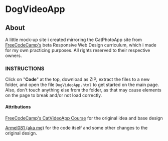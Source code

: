 # DogVideoApp

## About
A little mock-up site i created mirroring the CatPhotoApp site from [FreeCodeCamp's](https://www.freecodecamp.org) beta Responsive Web Design curriculum, which i made for my own practicing purposes. All rights reserved to their respective owners.

### INSTRUCTIONS

Click on "**Code**" at the top, download as ZIP, extract the files to a new folder, and open the file ```DogVideoApp.html``` to get started on the main page. Also, don't touch anything else from the folder, as that may cause elements on the page to break and/or not load correctly.

#### Attributions

[FreeCodeCamp's CatVideoApp Course](https://www.freecodecamp.org/learn/2022/responsive-web-design/#learn-html-by-building-a-cat-photo-app) for the original idea and base design

[Armel081 (aka me)](https://github.com/Armel081) for the code itself and some other changes to the original design.
